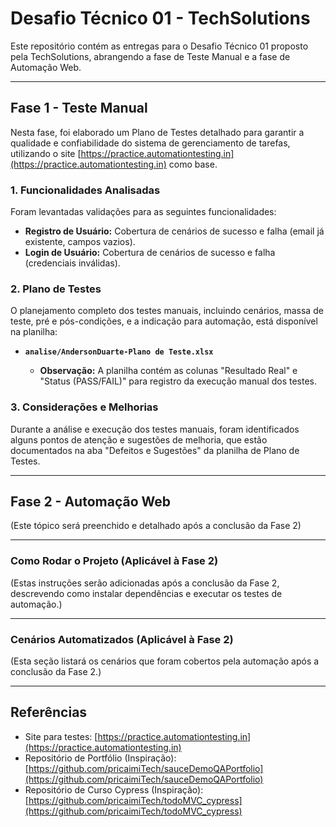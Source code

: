 # Desafio Técnico 01 - TechSolutions

Este repositório contém as entregas para o Desafio Técnico 01 proposto pela TechSolutions, abrangendo a fase de Teste Manual e a fase de Automação Web.

---

## Fase 1 - Teste Manual

Nesta fase, foi elaborado um Plano de Testes detalhado para garantir a qualidade e confiabilidade do sistema de gerenciamento de tarefas, utilizando o site [https://practice.automationtesting.in](https://practice.automationtesting.in) como base.

### 1. Funcionalidades Analisadas

Foram levantadas validações para as seguintes funcionalidades:

* **Registro de Usuário:** Cobertura de cenários de sucesso e falha (email já existente, campos vazios).
* **Login de Usuário:** Cobertura de cenários de sucesso e falha (credenciais inválidas).

### 2. Plano de Testes

O planejamento completo dos testes manuais, incluindo cenários, massa de teste, pré e pós-condições, e a indicação para automação, está disponível na planilha:

* **`analise/AndersonDuarte-Plano de Teste.xlsx`**

    * **Observação:** A planilha contém as colunas "Resultado Real" e "Status (PASS/FAIL)" para registro da execução manual dos testes.

### 3. Considerações e Melhorias 

Durante a análise e execução dos testes manuais, foram identificados alguns pontos de atenção e sugestões de melhoria, que estão documentados na aba "Defeitos e Sugestões" da planilha de Plano de Testes.

---

## Fase 2 - Automação Web

(Este tópico será preenchido e detalhado após a conclusão da Fase 2)

---

### Como Rodar o Projeto (Aplicável à Fase 2)

(Estas instruções serão adicionadas após a conclusão da Fase 2, descrevendo como instalar dependências e executar os testes de automação.)

---

### Cenários Automatizados (Aplicável à Fase 2)

(Esta seção listará os cenários que foram cobertos pela automação após a conclusão da Fase 2.)

---

## Referências

* Site para testes: [https://practice.automationtesting.in](https://practice.automationtesting.in)
* Repositório de Portfólio (Inspiração): [https://github.com/pricaimiTech/sauceDemoQAPortfolio](https://github.com/pricaimiTech/sauceDemoQAPortfolio)
* Repositório de Curso Cypress (Inspiração): [https://github.com/pricaimiTech/todoMVC_cypress](https://github.com/pricaimiTech/todoMVC_cypress)
